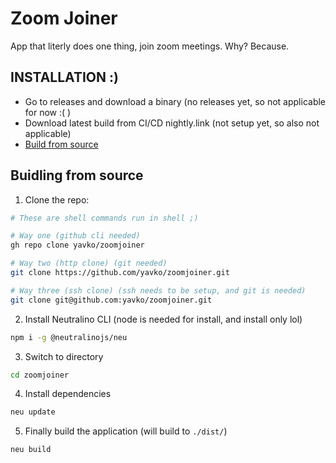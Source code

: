 # Zoom Joiner
App that literly does one thing, join zoom meetings. Why? Because.

## INSTALLATION :)
- Go to releases and download a binary (no releases yet, so not applicable for now :( )
- Download latest build from CI/CD nightly.link (not setup yet, so also not applicable)
- [Build from source](#building-from-source)

## Buidling from source
1. Clone the repo:
```bash
# These are shell commands run in shell ;)

# Way one (github cli needed)
gh repo clone yavko/zoomjoiner

# Way two (http clone) (git needed)
git clone https://github.com/yavko/zoomjoiner.git

# Way three (ssh clone) (ssh needs to be setup, and git is needed)
git clone git@github.com:yavko/zoomjoiner.git
```
2. Install Neutralino CLI (node is needed for install, and install only lol)
```bash
npm i -g @neutralinojs/neu 
```
3. Switch to directory
```bash
cd zoomjoiner
```

4. Install dependencies
```bash
neu update
```

5. Finally build the application (will build to `./dist/`)
```bash
neu build
```

